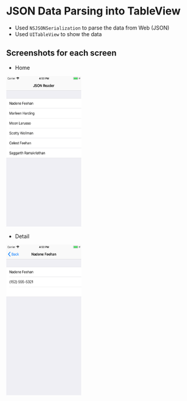 # JSON Data Parsing into TableView
- Used ```NSJSONSerialization``` to parse the data from Web (JSON)
- Used ```UITableView``` to show the data 



## Screenshots for each screen
- Home  
<img src="https://github.com/jeminson/BASIC_Objective-C/blob/master/JSONDataDemo/Screenshots/HomeVC.png" width="200" height="400" />

- Detail 
<img src="https://github.com/jeminson/BASIC_Objective-C/blob/master/JSONDataDemo/Screenshots/DetailVC.png" width="200" height="400" />
